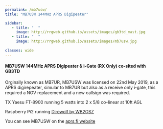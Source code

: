 ```yaml
---
permalink: /mb7usw/
title: "MB7USW 144MHz APRS Digipeater"

sidebar:
   - title: "  "
     image: http://rrgweb.github.io/assets/images/gb3td_mast.jpg
   - title: "  "
     image: http://rrgweb.github.io/assets/images/mb7usw.jpg
     
classes: wide
---
```


#### MB7USW 144MHz APRS Digipeater & i-Gate (RX Only) co-sited with GB3TD 

Orginally known as MB7UR, MB7USW was licensed on 22nd May 2019, as a APRS digirepeater, simular to MB7UR but also as a receive only i-gate, this required a NOV replacement and a new callsign was required.

TX Yaesu FT-8900 running 5 watts into 2 x 5/8 co-linear at 10ft AGL

Raspberry Pi2 running [Direwolf by WB2OSZ](https://github.com/wb2osz/direwolf)

You can see MB7USW on the [aprs.fi website](http://aprs.fi/#!call=a%2FMB7USW&timerange=3600&tail=3600)
